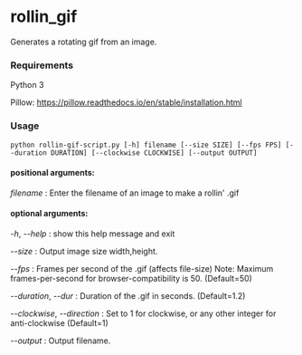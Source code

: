 # rollin_gif
Generates a rotating gif from an image.

### Requirements

Python 3

Pillow: https://pillow.readthedocs.io/en/stable/installation.html

### Usage
``` python rollin-gif-script.py [-h] filename [--size SIZE] [--fps FPS] [--duration DURATION] [--clockwise CLOCKWISE] [--output OUTPUT] ```

#### positional arguments:

*filename* : Enter the filename of an image to make a rollin' .gif

#### optional arguments:

*-h*, *--help* :  show this help message and exit

*--size* :    Output image size width,height.

*--fps* :     Frames per second of the .gif (affects file-size) Note: Maximum frames-per-second for browser-compatibility is 50. (Default=50)

*--duration*, *--dur* :   Duration of the .gif in seconds. (Default=1.2)

*--clockwise*, *--direction* :    Set to 1 for clockwise, or any other integer for anti-clockwise (Default=1)

*--output* :    Output filename.
